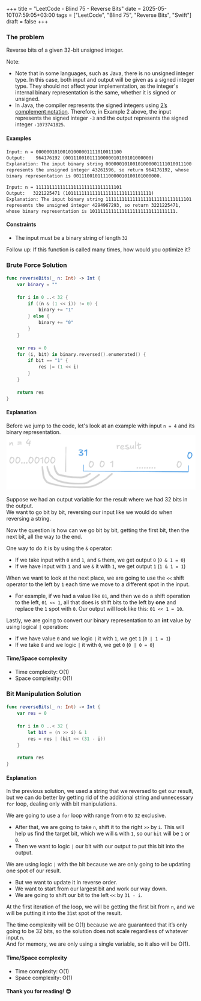 +++
title = "LeetCode - Blind 75 - Reverse Bits"
date = 2025-05-10T07:59:05+03:00
tags = ["LeetCode", "Blind 75", "Reverse Bits", "Swift"]
draft = false
+++

### The problem  
Reverse bits of a given 32-bit unsigned integer.

Note:
* Note that in some languages, such as Java, there is no unsigned integer type. In this case, both input and output will be given as a signed integer type. They should not affect your implementation, as the integer's internal binary representation is the same, whether it is signed or unsigned.
* In Java, the compiler represents the signed integers using [2’s complement notation](https://en.wikipedia.org/wiki/Two%27s_complement). Therefore, in Example 2 above, the input represents the signed integer `-3` and the output represents the signed integer `-1073741825`.

#### Examples

```
Input: n = 00000010100101000001111010011100  
Output:    964176192 (00111001011110000010100101000000)  
Explanation: The input binary string 00000010100101000001111010011100 represents the unsigned integer 43261596, so return 964176192, whose binary representation is 00111001011110000010100101000000.
```

```
Input: n = 11111111111111111111111111111101  
Output:   3221225471 (10111111111111111111111111111111)  
Explanation: The input binary string 11111111111111111111111111111101 represents the unsigned integer 4294967293, so return 3221225471, whose binary representation is 10111111111111111111111111111111.
```

#### Constraints
* The input must be a binary string of length `32`

Follow up: If this function is called many times, how would you optimize it?

### Brute Force Solution  
```swift
func reverseBits(_ n: Int) -> Int {
    var binary = ""

    for i in 0 ..< 32 {
        if ((n & (1 << i)) != 0) {
            binary += "1"
        } else {
            binary += "0"
        }
    }

    var res = 0
    for (i, bit) in binary.reversed().enumerated() {
        if bit == "1" {
            res |= (1 << i)
        }
    }

    return res
}
```

#### Explanation  
Before we jump to the code, let's look at an example with input `n = 4` and its binary representation.  
![alt image](images/190.png#center)

Suppose we had an output variable for the result where we had 32 bits in the output.  
We want to go bit by bit, reversing our input like we would do when reversing a string.

Now the question is how can we go bit by bit, getting the first bit, then the next bit, all the way to the end.

One way to do it is by using the `&` operator:
- If we take input with `0` and `1`, and `&` them, we get output `0` (`0 & 1 = 0`)
- If we have input with `1` and we `&` it with `1`, we get output `1` (`1 & 1 = 1`)

When we want to look at the next place, we are going to use the `<<` shift operator to the left by `1` each time we move to a different spot in the input.  
- For example, if we had a value like `01`, and then we do a shift operation to the left, `01 << 1`, all that does is shift bits to the left by **one** and replace the `1` spot with `0`. Our output will look like this: `01 << 1 = 10`.

Lastly, we are going to convert our binary representation to an **int** value by using logical `|` operation:
- If we have value `0` and we logic `|` it with `1`, we get `1` (`0 | 1 = 1`)
- If we take `0` and we logic `|` it with `0`, we get `0` (`0 | 0 = 0`)

#### Time/Space complexity  
* Time complexity: O(1)  
* Space complexity: O(1)

### Bit Manipulation Solution  
```swift
func reverseBits(_ n: Int) -> Int {
    var res = 0

    for i in 0 ..< 32 {
        let bit = (n >> i) & 1
        res = res | (bit << (31 - i))
    }

    return res
}
```

#### Explanation  
In the previous solution, we used a string that we reversed to get our result, but we can do better by getting rid of the additional string and unnecessary `for` loop, dealing only with bit manipulations.

We are going to use a `for` loop with range from `0` to `32` exclusive.
- After that, we are going to take `n`, shift it to the right `>>` by `i`. This will help us find the target bit, which we will `&` with `1`, so our `bit` will be `1` or `0`.
- Then we want to logic `|` our bit with our output to put this bit into the output.

We are using logic `|` with the bit because we are only going to be updating one spot of our result.
- But we want to update it in reverse order.
- We want to start from our largest bit and work our way down.
- We are going to shift our bit to the left `<<` by `31 - i`.

At the first iteration of the loop, we will be getting the first bit from `n`, and we will be putting it into the `31`st spot of the result.

The time complexity will be O(1) because we are guaranteed that it’s only going to be 32 bits, so the solution does not scale regardless of whatever input `n`.  
And for memory, we are only using a single variable, so it also will be O(1).

#### Time/Space complexity  
* Time complexity: O(1)  
* Space complexity: O(1)  

#### Thank you for reading! 😊
